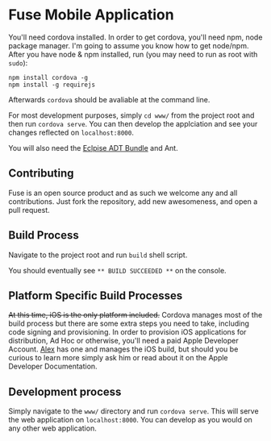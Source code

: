 # Fuse Mobile Application
You'll need cordova installed. In order to get cordova, you'll need npm, node package manager.
I'm going to assume you know how to get node/npm.
After you have node & npm installed, run (you may need to run as root with ```sudo```):

	npm install cordova -g
	npm install -g requirejs

Afterwards `cordova` should be avaliable at the command line. 

For most development purposes, simply `cd www/` from the project root and then run `cordova serve`. You can then
develop the applciation and see your changes reflected on `localhost:8000`.

You will also need the [Eclpise ADT Bundle](https://developer.android.com/sdk/installing/index.html?pkg=adt) and Ant. 

## Contributing
Fuse is an open source product and as such we welcome any and all contributions. Just fork the repository, add new awesomeness, and open a pull request.


## Build Process
Navigate to the project root and run `build` shell script.

You should eventually see `** BUILD SUCCEEDED **` on the console. 

## Platform Specific Build Processes

~~At this time, iOS is the only platform included.~~ Cordova manages most of the build process
but there are some extra steps you need to take, including code signing and provisioning. 
In order to provision iOS applications for distribution, Ad Hoc or otherwise,
you'll need a paid Apple Developer Account. [Alex](https://github.com/alexkolson) has one and
manages the iOS build, but should you be curious to learn more simply ask him or read 
about it on the Apple Developer Documentation.

## Development process
Simply navigate to the `www/` directory and run `cordova serve`. This will serve the web application on `localhost:8000`. 
You can develop as you would on any other web application.
